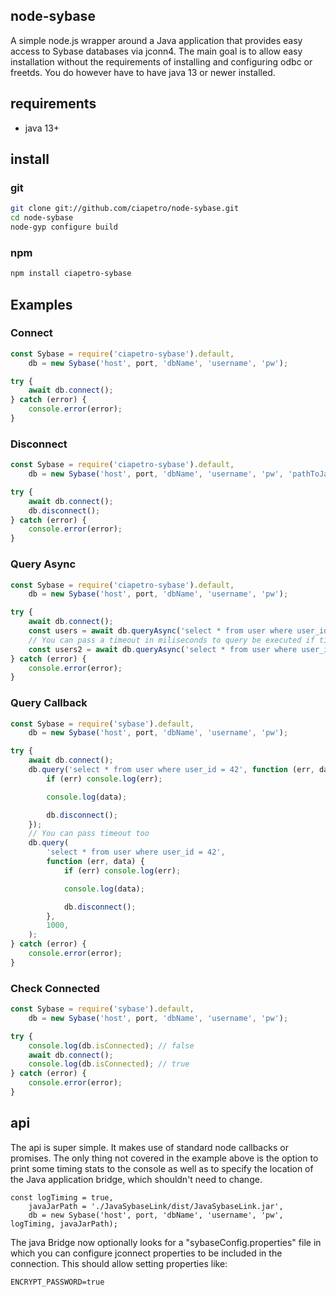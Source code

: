 ## node-sybase

A simple node.js wrapper around a Java application that provides easy access to Sybase databases via jconn4. The main goal is to allow easy installation without the requirements of installing and configuring odbc or freetds. You do however have to have java 13 or newer installed.

## requirements

-   java 13+

## install

### git

```bash
git clone git://github.com/ciapetro/node-sybase.git
cd node-sybase
node-gyp configure build
```

### npm

```bash
npm install ciapetro-sybase
```

## Examples

### Connect

```javascript
const Sybase = require('ciapetro-sybase').default,
    db = new Sybase('host', port, 'dbName', 'username', 'pw');

try {
    await db.connect();
} catch (error) {
    console.error(error);
}
```

### Disconnect

```javascript
const Sybase = require('ciapetro-sybase').default,
    db = new Sybase('host', port, 'dbName', 'username', 'pw', 'pathToJavaBridge (optional)', logQuerys);

try {
    await db.connect();
    db.disconnect();
} catch (error) {
    console.error(error);
}
```

### Query Async

```javascript
const Sybase = require('ciapetro-sybase').default,
    db = new Sybase('host', port, 'dbName', 'username', 'pw');

try {
    await db.connect();
    const users = await db.queryAsync('select * from user where user_id = 42');
    // You can pass a timeout in miliseconds to query be executed if timeout is expired will throw a error
    const users2 = await db.queryAsync('select * from user where user_id = 42', 1000);
} catch (error) {
    console.error(error);
}
```

### Query Callback

```javascript
const Sybase = require('sybase').default,
    db = new Sybase('host', port, 'dbName', 'username', 'pw');

try {
    await db.connect();
    db.query('select * from user where user_id = 42', function (err, data) {
        if (err) console.log(err);

        console.log(data);

        db.disconnect();
    });
    // You can pass timeout too
    db.query(
        'select * from user where user_id = 42',
        function (err, data) {
            if (err) console.log(err);

            console.log(data);

            db.disconnect();
        },
        1000,
    );
} catch (error) {
    console.error(error);
}
```

### Check Connected

```javascript
const Sybase = require('sybase').default,
    db = new Sybase('host', port, 'dbName', 'username', 'pw');

try {
    console.log(db.isConnected); // false
    await db.connect();
    console.log(db.isConnected); // true
} catch (error) {
    console.error(error);
}
```

## api

The api is super simple. It makes use of standard node callbacks or promises. The only thing not covered in the example above is the option to print some timing stats to the console as well as to specify the location of the Java application bridge, which shouldn't need to change.

```javascirpt
const logTiming = true,
	javaJarPath = './JavaSybaseLink/dist/JavaSybaseLink.jar',
	db = new Sybase('host', port, 'dbName', 'username', 'pw', logTiming, javaJarPath);
```

The java Bridge now optionally looks for a "sybaseConfig.properties" file in which you can configure jconnect properties to be included in the connection. This should allow setting properties like:

```properties
ENCRYPT_PASSWORD=true
```
